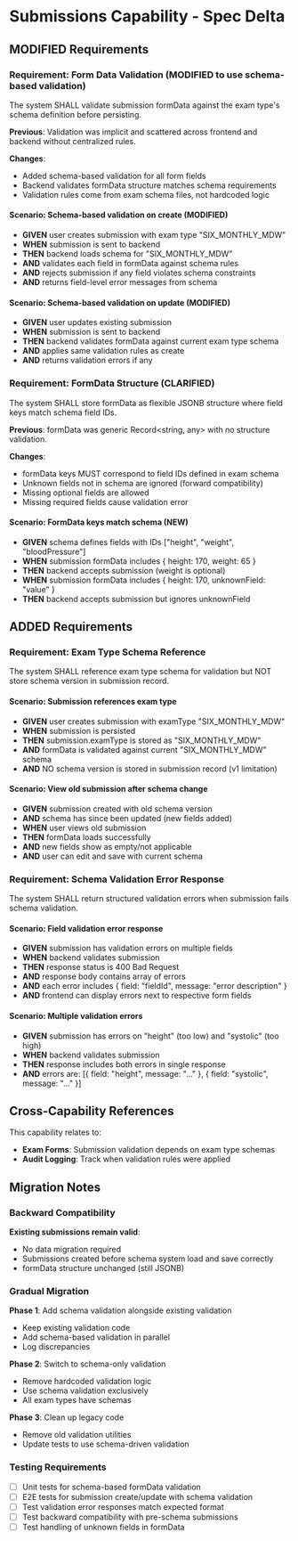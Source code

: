 # Submissions Capability - Spec Delta

## MODIFIED Requirements

### Requirement: Form Data Validation (MODIFIED to use schema-based validation)

The system SHALL validate submission formData against the exam type's schema definition before persisting.

**Previous**: Validation was implicit and scattered across frontend and backend without centralized rules.

**Changes**:
- Added schema-based validation for all form fields
- Backend validates formData structure matches schema requirements
- Validation rules come from exam schema files, not hardcoded logic

#### Scenario: Schema-based validation on create (MODIFIED)
- **GIVEN** user creates submission with exam type "SIX_MONTHLY_MDW"
- **WHEN** submission is sent to backend
- **THEN** backend loads schema for "SIX_MONTHLY_MDW"
- **AND** validates each field in formData against schema rules
- **AND** rejects submission if any field violates schema constraints
- **AND** returns field-level error messages from schema

#### Scenario: Schema-based validation on update (MODIFIED)
- **GIVEN** user updates existing submission
- **WHEN** submission is sent to backend
- **THEN** backend validates formData against current exam type schema
- **AND** applies same validation rules as create
- **AND** returns validation errors if any

### Requirement: FormData Structure (CLARIFIED)

The system SHALL store formData as flexible JSONB structure where field keys match schema field IDs.

**Previous**: formData was generic Record<string, any> with no structure validation.

**Changes**:
- formData keys MUST correspond to field IDs defined in exam schema
- Unknown fields not in schema are ignored (forward compatibility)
- Missing optional fields are allowed
- Missing required fields cause validation error

#### Scenario: FormData keys match schema (NEW)
- **GIVEN** schema defines fields with IDs ["height", "weight", "bloodPressure"]
- **WHEN** submission formData includes { height: 170, weight: 65 }
- **THEN** backend accepts submission (weight is optional)
- **WHEN** submission formData includes { height: 170, unknownField: "value" }
- **THEN** backend accepts submission but ignores unknownField

## ADDED Requirements

### Requirement: Exam Type Schema Reference

The system SHALL reference exam type schema for validation but NOT store schema version in submission record.

#### Scenario: Submission references exam type
- **GIVEN** user creates submission with examType "SIX_MONTHLY_MDW"
- **WHEN** submission is persisted
- **THEN** submission.examType is stored as "SIX_MONTHLY_MDW"
- **AND** formData is validated against current "SIX_MONTHLY_MDW" schema
- **AND** NO schema version is stored in submission record (v1 limitation)

#### Scenario: View old submission after schema change
- **GIVEN** submission created with old schema version
- **AND** schema has since been updated (new fields added)
- **WHEN** user views old submission
- **THEN** formData loads successfully
- **AND** new fields show as empty/not applicable
- **AND** user can edit and save with current schema

### Requirement: Schema Validation Error Response

The system SHALL return structured validation errors when submission fails schema validation.

#### Scenario: Field validation error response
- **GIVEN** submission has validation errors on multiple fields
- **WHEN** backend validates submission
- **THEN** response status is 400 Bad Request
- **AND** response body contains array of errors
- **AND** each error includes { field: "fieldId", message: "error description" }
- **AND** frontend can display errors next to respective form fields

#### Scenario: Multiple validation errors
- **GIVEN** submission has errors on "height" (too low) and "systolic" (too high)
- **WHEN** backend validates submission
- **THEN** response includes both errors in single response
- **AND** errors are: [{ field: "height", message: "..." }, { field: "systolic", message: "..." }]

## Cross-Capability References

This capability relates to:
- **Exam Forms**: Submission validation depends on exam type schemas
- **Audit Logging**: Track when validation rules were applied

## Migration Notes

### Backward Compatibility

**Existing submissions remain valid**:
- No data migration required
- Submissions created before schema system load and save correctly
- formData structure unchanged (still JSONB)

### Gradual Migration

**Phase 1**: Add schema validation alongside existing validation
- Keep existing validation code
- Add schema-based validation in parallel
- Log discrepancies

**Phase 2**: Switch to schema-only validation
- Remove hardcoded validation logic
- Use schema validation exclusively
- All exam types have schemas

**Phase 3**: Clean up legacy code
- Remove old validation utilities
- Update tests to use schema-driven validation

### Testing Requirements

- [ ] Unit tests for schema-based formData validation
- [ ] E2E tests for submission create/update with schema validation
- [ ] Test validation error responses match expected format
- [ ] Test backward compatibility with pre-schema submissions
- [ ] Test handling of unknown fields in formData
